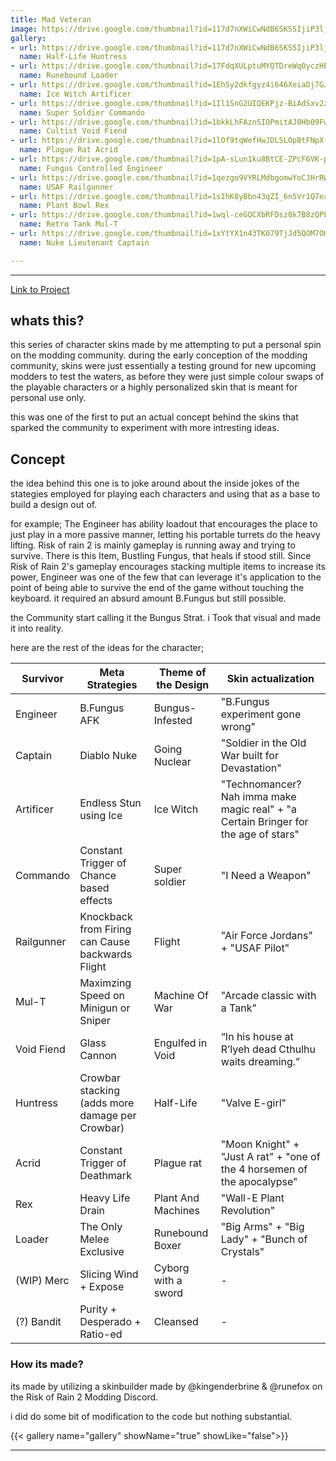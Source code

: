 ```yaml
---
title: Mad Veteran
image: https://drive.google.com/thumbnail?id=117d7nXWiCwNdB6SKS5IjiP3ljozQtlKg&sz=w1000
gallery:
- url: https://drive.google.com/thumbnail?id=117d7nXWiCwNdB6SKS5IjiP3ljozQtlKg&sz=w1000
  name: Half-Life Huntress
- url: https://drive.google.com/thumbnail?id=17FdqXULptuMYQTDreWq0yczHEcmLNFWy&sz=w1000
  name: Runebound Loader
- url: https://drive.google.com/thumbnail?id=1EhSy2dkfgyz4i646XeiaDj7GJerMmr0M&sz=w1000
  name: Ice Witch Artificer
- url: https://drive.google.com/thumbnail?id=1Il1SnG2UIQEKPjz-BiAdSxv2zDnGma18&sz=w1000
  name: Super Soldier Commando
- url: https://drive.google.com/thumbnail?id=1bkkLhFAznSIOPmitAJ0Hb09Fwj0sjsy8&sz=w1000
  name: Cultist Void Fiend
- url: https://drive.google.com/thumbnail?id=1lOf9tqWefHwJDLSLOpBtFNpX-OUS7pTe&sz=w1000
  name: Plague Rat Acrid
- url: https://drive.google.com/thumbnail?id=1pA-sLun1ku8BtCE-ZPcF6VK-pRAu3u3y&sz=w1000
  name: Fungus Controlled Engineer
- url: https://drive.google.com/thumbnail?id=1qezgo9VYRLMdbgomwYoCJHrRWga1jCOw&sz=w1000
  name: USAF Railgunner
- url: https://drive.google.com/thumbnail?id=1sIhK8yBbn43qZI_6n5Vr1Q7eaAmdIPlY&sz=w1000
  name: Plant Bowl Rex
- url: https://drive.google.com/thumbnail?id=1wql-ceGQCXbRFDsz0k7B8zQPLoTZI_jS&sz=w1000
  name: Retro Tank Mul-T
- url: https://drive.google.com/thumbnail?id=1xYtYX1n43TK079TjJd5QOM7OH1I0ECZb&sz=w1000
  name: Nuke Lieutenant Captain

---
```

<!--more-->
---

[Link to Project](https://thunderstore.io/package/KrononConspirator/MadVeteran_Skinpack/)

## whats this?

this series of character skins made by me attempting to put a personal spin on the modding community. 
during the early conception of the modding community, skins were just essentially a testing ground for new upcoming modders to test the waters, as before they were just simple colour swaps of the playable characters or a highly personalized skin that is meant for personal use only.

this was one of the first to put an actual concept behind the skins that sparked the community to experiment with more intresting ideas.

## Concept
the idea behind this one is to joke around about the inside jokes of the stategies employed for playing each characters and using that as a base to build a design out of.

for example;
The Engineer has ability loadout that encourages the place to just play in a more passive manner, letting his portable turrets do the heavy lifting. Risk of rain 2 is mainly gameplay is running away and trying to survive. There is this Item, Bustling Fungus, that heals if stood still. Since Risk of Rain 2's gameplay encourages stacking multiple items to increase its power, Engineer was one of the few that can leverage it's application to the point of being able to survive the end of the game without touching the keyboard. it required an absurd amount B.Fungus but still possible.

the Community start calling it the Bungus Strat. i Took that visual and made it into reality.

here are the rest of the ideas for the character;

| Survivor     | Meta Strategies | Theme of the Design | Skin actualization |
|--------------|----------|-------|-------------------|
|Engineer|B.Fungus AFK | Bungus-Infested |"B.Fungus experiment gone wrong"|
|Captain| Diablo Nuke |Going Nuclear|"Soldier in the Old War built for Devastation"|
|Artificer|Endless Stun using Ice |Ice Witch|"Technomancer? Nah imma make magic real" + "a Certain Bringer for the age of stars"|
|Commando|Constant Trigger of Chance based effects|Super soldier|"I Need a Weapon"|
|Railgunner|Knockback from Firing can Cause backwards Flight |Flight| "Air Force Jordans" + "USAF Pilot"|
|Mul-T|Maximzing Speed on Minigun or Sniper |Machine Of War| "Arcade classic with a Tank" |
|Void Fiend|Glass Cannon |Engulfed in Void| “In his house at R’lyeh dead Cthulhu waits dreaming.” |
|Huntress|Crowbar stacking (adds more damage per Crowbar) |Half-Life| "Valve E-girl" |
|Acrid|Constant Trigger of Deathmark |Plague rat| "Moon Knight" + "Just A rat" + "one of the 4 horsemen of the apocalypse" |
|Rex|Heavy Life Drain| Plant And Machines |"Wall-E Plant Revolution"|
|Loader|The Only Melee Exclusive|Runebound Boxer|"Big Arms" + "Big Lady" + "Bunch of Crystals"|
|(WIP) Merc|Slicing Wind + Expose|Cyborg with a sword|-|
|(?) Bandit|Purity + Desperado + Ratio-ed|Cleansed|-|


### How its made?

its made by utilizing a skinbuilder made by @kingenderbrine & @runefox on the Risk of Rain 2 Modding Discord. 

i did do some bit of modification to the code but nothing substantial.

{{< gallery name="gallery" showName="true" showLike="false">}}

---